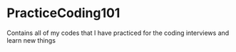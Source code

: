 # PracticeCoding101
Contains all of my codes that I have practiced for the coding interviews and learn new things 
